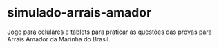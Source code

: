 # simulado-arrais-amador
Jogo para celulares e tablets para praticar as questões das provas para Arrais Amador da Marinha do Brasil.
